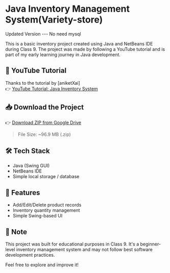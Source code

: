 # Java Inventory Management System(Variety-store)

Updated Version --- No need mysql

This is a basic inventory project created using Java and NetBeans IDE during Class 9. The project was made by following a YouTube tutorial and is part of my early learning journey in Java development.

## 🎥 YouTube Tutorial

Thanks to the tutorial by [aniketXai]  
👉 [YouTube Tutorial: Java Inventory System](https://youtu.be/6tKeYbcfSwc)

## 📥 Download the Project

👉 [Download ZIP from Google Drive](https://drive.google.com/file/d/1rsxslbyIOqjYidCevQc36aNUWGLVpG2z/view?usp=sharing)

> File Size: ~96.9 MB (.zip)

## 🛠 Tech Stack

- Java (Swing GUI)
- NetBeans IDE
- Simple local storage / database

## 🚀 Features

- Add/Edit/Delete product records
- Inventory quantity management
- Simple Swing-based UI

## 📌 Note

This project was built for educational purposes in Class 9. It's a beginner-level inventory management system and may not follow best software development practices.

Feel free to explore and improve it!
